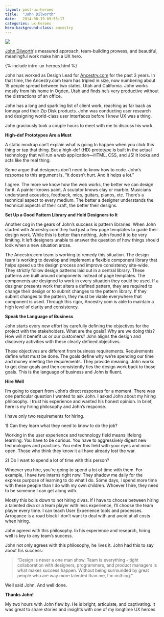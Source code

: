 ```yaml
---
layout: post-ux-heroes
title:  "John Dilworth"
date:   2014-08-19 09:53:17
categories: ux-heroes
hero-background-class: ancestry
---
```

<div class="thumbnail clearfix">
	<img class="portrait" src="{{ "/images/dilworth.jpg" | prepend: site.baseurl }}">
</div>
<p class="lead lead-1"><a href="http://www.johndilworth.com" title="John Dilworth Art &amp; Design">John Dilworth</a>'s measured approach, team-building prowess, and beautiful, meaningful work make him a UX hero.</p>

{% include intro-ux-heroes.html %}	

<div class="body body-2">
	<p>John has worked as Design Lead for <a href="http://ancestry.com/">Ancestry.com</a> for the past 3 years. In that time, the Ancestry.com team has tripled in size, now numbering about 15 people spread between two states, Utah and California. John works mostly from his home in Ogden, Utah and finds he&rsquo;s very productive without the distractions of an office.</p>
	<p>John has a long and sparkling list of client work, reaching as far back as Iomega and their Zip Disk products. John was conducting user research and designing world-class user interfaces before I knew UX was a thing.</p>
	<p>John graciously took a couple hours to meet with me to discuss his work.</p>
	<p><strong>High-def Prototypes Are a Must</strong></p>
	<p>A static mockup can&rsquo;t explain what is going to happen when you click this thing or tap that thing. But a high-def (HD) prototype is built in the actual technology that will run a web application&mdash;HTML, CSS, and JS! It looks and acts like the real thing.</p>
	<p>Some argue that designers don&rsquo;t need to know how to code. John&rsquo;s response to this argument is, &ldquo;It doesn&rsquo;t hurt. And it helps a lot.&rdquo; </p>
	<p>I agree. The more we know how the web works, the better we can design for it. A painter knows paint. A sculptor knows clay or marble. Musicians understand acoustics, feedback, mics, guitars, pianos, etc. There&rsquo;s a technical aspect to every medium. The better a designer understands the technical aspects of their craft, the better their designs.</p>
	<p><strong>Set Up a Good Pattern Library and Hold Designers to It</strong></p>
	<p>Another cog in the gears of John&rsquo;s success is pattern libraries. When John started with Ancestry.com they had just a few page templates to guide their design work. While this is better than nothing, John found it to be very limiting. It left designers unable to answer the question of how things should look when a new situation arose.</p>
	<p>The Ancestry.com team is working to remedy this situation. The design team is working to develop and implement a flexible component library that helps speed up the design process and improve consistency site-wide. They strictly follow design patterns laid out in a central library. These patterns are built around components instead of page templates. The components are designed to work in every situation they could be used. If a designer presents work that alters a defined pattern, they are required to change their design or to submit changes to the pattern library. If they submit changes to the pattern, they must be viable everywhere that component is used. Through this rigor, Ancestry.com is able to maintain a high level of clarity and consistency.</p>
	<p><strong>Speak the Language of Business</strong></p>
	<p>John starts every new effort by carefully defining the objectives for the project with the stakeholders. What are the goals? Why are we doing this? How will it benefit us or our customers? John aligns the design and discovery activities with these clearly defined objectives.</p>
	<p>These objectives are different from business requirements. Requirements define what must be done. The goals define why we&rsquo;re spending our time and money meeting the requirements. They provide meaning. John works to get clear goals and then consistently ties the design work back to those goals. This is the language of business and John is fluent.</p>
	<p><strong>Hire Well</strong></p>
	<p>I&rsquo;m going to depart from John&rsquo;s direct responses for a moment. There was one particular question I wanted to ask John. I asked John about my hiring philosophy. I trust his experience and wanted his honest opinion. In brief, here is my hiring philosophy and John&rsquo;s response.</p>
	<p>I have only two requirements for hiring. </p>
	<p>1) Can they learn what they need to know to do the job?</p>
	<p>Working in the user experience and technology field means lifelong learning. You have to be curious. You have to aggressively digest new technologies and practices. You enter this field with your eyes and mind open. Those who think they know it all have already lost the war.</p>
	<p>2) Do I want to spend a lot of time with this person?</p>
	<p>Whoever you hire, you&rsquo;re going to spend a lot of time with them. For example, I have two interns right now. They shadow me daily for the express purpose of learning to do what I do. Some days, I spend more time with these people than I do with my own children. Whoever I hire, they need to be someone I can get along with.</p>
	<p>Mostly this boils down to not hiring divas. If I have to choose between hiring a talented diva or a team player with less experience, I&rsquo;ll choose the team player every time. I can teach User Experience tools and processes. Arrogance is a road block I don&rsquo;t want to deal with and avoid at all costs when hiring.</p>
	<p>John agreed with this philosophy. In his experience and research, hiring well is key to any team&rsquo;s success.</p>
	<p>John not only agrees with this philosophy, he lives it. John had this to say about his success:</p>
	<blockquote>&ldquo;Design is never a one man show. Team is everything - tight collaboration with designers, programmers, and product managers is what makes success happen. Without being surrounded by great people who are way more talented than me, I'm nothing.&rdquo;</blockquote>
	<p>Well said John. And well done.</p>
	<p><strong>Thanks John!</strong></p>
	<p>My two hours with John flew by. He is bright, articulate, and captivating. It was great to share stories and insights with one of my longtime UX heroes.</p>
</div>

